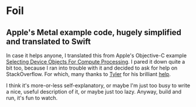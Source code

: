 # Foil

## Apple's Metal example code, hugely simplified and translated to Swift

In case it helps anyone, I translated this from Apple's Objective-C example
[Selecting Device Objects For Compute Processing](https://developer.apple.com/documentation/metal/gpu_selection_in_macos/selecting_device_objects_for_compute_processing).
I pared it down quite a bit too, because I ran into trouble with it and decided to ask for help
on StackOverflow. For which, many thanks to [Tyler](https://stackoverflow.com/users/988260/tyler)
for his brilliant [help](https://stackoverflow.com/questions/61742070/macos-metal-app-works-in-obj-c-fails-to-draw-in-swift-translation).

I think it's more-or-less self-explanatory, or maybe I'm just too busy to write a nice, useful
description of it, or maybe just too lazy. Anyway, build and run, it's fun to watch.


